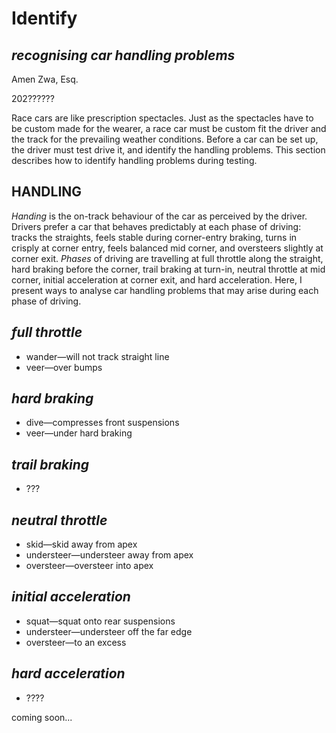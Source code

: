 # Identify

## *recognising car handling problems*

Amen Zwa, Esq.

202??????

Race cars are like prescription spectacles. Just as the spectacles have to be custom made for the wearer, a race car must be custom fit the driver and the track for the prevailing weather conditions. Before a car can be set up, the driver must test drive it, and identify the handling problems. This section describes how to identify handling problems during testing.

## HANDLING

*Handing* is the on-track behaviour of the car as perceived by the driver. Drivers prefer a car that behaves predictably at each phase of driving: tracks the straights, feels stable during corner-entry braking, turns in crisply at corner entry, feels balanced mid corner, and oversteers slightly at corner exit. *Phases* of driving are travelling at full throttle along the straight, hard braking before the corner, trail braking at turn-in, neutral throttle at mid corner, initial acceleration at corner exit, and hard acceleration. Here, I present ways to analyse car handling problems that may arise during each phase of driving.

## *full throttle*

- wander—will not track straight line
- veer—over bumps

## *hard braking*

- dive—compresses front suspensions
- veer—under hard braking

## *trail braking*

- ???

## *neutral throttle*

- skid—skid away from apex
- understeer—understeer away from apex
- oversteer—oversteer into apex

## *initial acceleration*

- squat—squat onto rear suspensions
- understeer—understeer off the far edge
- oversteer—to an excess

## *hard acceleration*

- ????

coming soon...